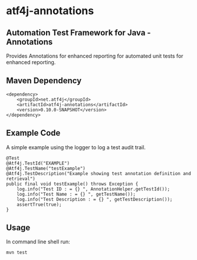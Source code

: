 # atf4j-annotations

## Automation Test Framework for Java - Annotations

Provides Annotations for enhanced reporting for automated unit tests for enhanced reporting.

## Maven Dependency

	<dependency>
		<groupId>net.atf4j</groupId>
		<artifactId>atf4j-annotations</artifactId>
		<version>0.10.0-SNAPSHOT</version>
	</dependency>

## Example Code

A simple example using the logger to log a test audit trail.

	@Test
	@Atf4j.TestId("EXAMPLE")
	@Atf4j.TestName("testExample")
	@Atf4j.TestDescription("Example showing test annotation definition and retrieval")
	public final void testExample() throws Exception {
		log.info("Test ID : = {} ", AnnotationHelper.getTestId());
		log.info("Test Name : = {} ", getTestName());
		log.info("Test Description : = {} ", getTestDescription());
		assertTrue(true);
	}

## Usage

In command line shell run:

    mvn test
